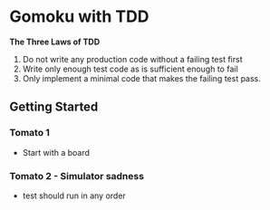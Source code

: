 # Gomoku with TDD

**The Three Laws of TDD**

1. Do not write any production code without a failing test first
2. Write only enough test code as is sufficient enough to fail 
3. Only implement a minimal code that makes the failing test pass.

## Getting Started
### Tomato 1  
- Start with  a board 
### Tomato 2 - Simulator sadness
- test should run in any order

